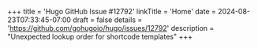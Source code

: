 +++
title = 'Hugo GitHub Issue #12792'
linkTitle = 'Home'
date = 2024-08-23T07:33:45-07:00
draft = false
details = 'https://github.com/gohugoio/hugo/issues/12792'
description = "Unexpected lookup order for shortcode templates"
+++
